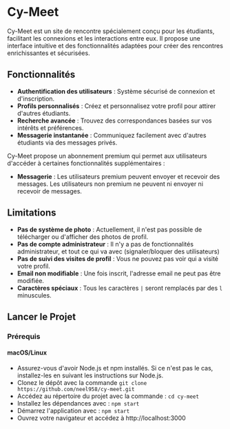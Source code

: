# Cy-Meet

Cy-Meet est un site de rencontre spécialement conçu pour les étudiants, facilitant les connexions et les interactions entre eux. Il propose une interface intuitive et des fonctionnalités adaptées pour créer des rencontres enrichissantes et sécurisées.

## Fonctionnalités

- **Authentification des utilisateurs** : Système sécurisé de connexion et d'inscription.
- **Profils personnalisés** : Créez et personnalisez votre profil pour attirer d'autres étudiants.
- **Recherche avancée** : Trouvez des correspondances basées sur vos intérêts et préférences.
- **Messagerie instantanée** : Communiquez facilement avec d'autres étudiants via des messages privés.

Cy-Meet propose un abonnement premium qui permet aux utilisateurs d'accéder à certaines fonctionnalités supplémentaires :

- **Messagerie** : Les utilisateurs premium peuvent envoyer et recevoir des messages. Les utilisateurs non premium ne peuvent ni envoyer ni recevoir de messages.

## Limitations

- **Pas de système de photo** : Actuellement, il n'est pas possible de télécharger ou d'afficher des photos de profil.
- **Pas de compte administrateur** : Il n'y a pas de fonctionnalités administrateur, et tout ce qui va avec (signaler/bloquer des utilisateurs)
- **Pas de suivi des visites de profil** : Vous ne pouvez pas voir qui a visité votre profil.
- **Email non modifiable** : Une fois inscrit, l'adresse email ne peut pas être modifiée.
- **Caractères spéciaux** : Tous les caractères `|` seront remplacés par des `l` minuscules.

## Lancer le Projet

### Prérequis

#### macOS/Linux
- Assurez-vous d'avoir Node.js et npm installés. Si ce n'est pas le cas, installez-les en suivant les instructions sur Node.js.
- Clonez le dépôt avec la commande ``` git clone https://github.com/neel958/cy-meet.git ```
- Accédez au répertoire du projet avec la commande : ``` cd cy-meet ```
- Installez les dépendances avec : ``` npm start ```
- Démarrez l'application avec : ``` npm start  ```
- Ouvrez votre navigateur et accédez à http://localhost:3000
